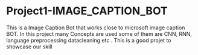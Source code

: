 # Project1-IMAGE_CAPTION_BOT
 This is a Image Caption Bot that works close to microsoft image caption BOT. In this project many Concepts are used some of them are CNN, RNN, language preprocessing datacleaning etc . This is a good projet to showcase our skill
